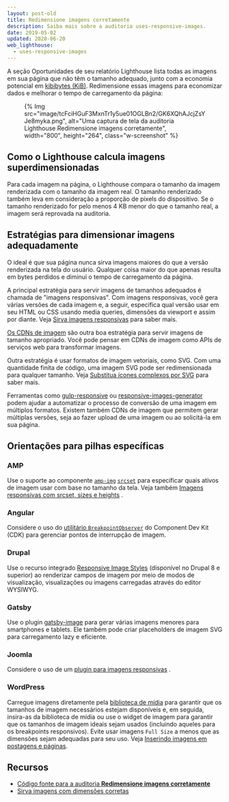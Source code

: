 ```yaml
---
layout: post-old
title: Redimensione imagens corretamente
description: Saiba mais sobre a auditoria uses-responsive-images.
date: 2019-05-02
updated: 2020-06-20
web_lighthouse:
  - uses-responsive-images
---
```


A seção Oportunidades de seu relatório Lighthouse lista todas as imagens em sua página que não têm o tamanho adequado, junto com a economia potencial em [kibibytes (KiB)](https://en.wikipedia.org/wiki/Kibibyte). Redimensione essas imagens para economizar dados e melhorar o tempo de carregamento da página:

<figure class="w-figure"> {% Img src="image/tcFciHGuF3MxnTr1y5ue01OGLBn2/GK6XQhAJcjZsYJe8myka.png", alt="Uma captura de tela da auditoria Lighthouse Redimensione imagens corretamente", width="800", height="264", class="w-screenshot" %}</figure>

## Como o Lighthouse calcula imagens superdimensionadas

Para cada imagem na página, o Lighthouse compara o tamanho da imagem renderizada com o tamanho da imagem real. O tamanho renderizado também leva em consideração a proporção de pixels do dispositivo. Se o tamanho renderizado for pelo menos 4 KB menor do que o tamanho real, a imagem será reprovada na auditoria.

## Estratégias para dimensionar imagens adequadamente

O ideal é que sua página nunca sirva imagens maiores do que a versão renderizada na tela do usuário. Qualquer coisa maior do que apenas resulta em bytes perdidos e diminui o tempo de carregamento da página.

A principal estratégia para servir imagens de tamanhos adequados é chamada de "imagens responsivas". Com imagens responsivas, você gera várias versões de cada imagem e, a seguir, especifica qual versão usar em seu HTML ou CSS usando media queries, dimensões da viewport e assim por diante. Veja [Sirva imagens responsivas](/serve-responsive-images) para saber mais.

[Os CDNs de imagem](/image-cdns/) são outra boa estratégia para servir imagens de tamanho apropriado. Você pode pensar em CDNs de imagem como APIs de serviços web para transformar imagens.

Outra estratégia é usar formatos de imagem vetoriais, como SVG. Com uma quantidade finita de código, uma imagem SVG pode ser redimensionada para qualquer tamanho. Veja [Substitua ícones complexos por SVG](https://developers.google.com/web/fundamentals/design-and-ux/responsive/images#replace_complex_icons_with_svg) para saber mais.

Ferramentas como [gulp-responsive](https://www.npmjs.com/package/gulp-responsive) ou [responsive-images-generator](https://www.npmjs.com/package/responsive-images-generator) podem ajudar a automatizar o processo de conversão de uma imagem em múltiplos formatos. Existem também CDNs de imagem que permitem gerar múltiplas versões, seja ao fazer upload de uma imagem ou ao solicitá-la em sua página.

## Orientações para pilhas específicas

### AMP

Use o suporte ao componente [`amp-img`](https://amp.dev/documentation/components/amp-img/?format=websites) [`srcset`](/use-srcset-to-automatically-choose-the-right-image/) para especificar quais ativos de imagem usar com base no tamanho da tela. Veja também [Imagens responsivas com srcset, sizes e heights](https://amp.dev/documentation/guides-and-tutorials/develop/style_and_layout/art_direction/) .

### Angular

Considere o uso do [utilitário `BreakpointObserver`](https://material.angular.io/cdk/layout/overview) do Component Dev Kit (CDK) para gerenciar pontos de interrupção de imagem.

### Drupal

Use o recurso integrado [Responsive Image Styles](https://www.drupal.org/docs/8/mobile-guide/responsive-images-in-drupal-8) (disponível no Drupal 8 e superior) ao renderizar campos de imagem por meio de modos de visualização, visualizações ou imagens carregadas através do editor WYSIWYG.

### Gatsby

Use o plugin [gatsby-image](https://www.gatsbyjs.com/plugins/gatsby-image/) para gerar várias imagens menores para smartphones e tablets. Ele também pode criar placeholders de imagem SVG para carregamento lazy e eficiente.

### Joomla

Considere o uso de um [plugin para imagens responsivas](https://extensions.joomla.org/instant-search/?jed_live%5Bquery%5D=responsive%20images) .

### WordPress

Carregue imagens diretamente pela [biblioteca de mídia](https://wordpress.org/support/article/media-library-screen/) para garantir que os tamanhos de imagem necessários estejam disponíveis e, em seguida, insira-as da biblioteca de mídia ou use o widget de imagem para garantir que os tamanhos de imagem ideais sejam usados (incluindo aqueles para os breakpoints responsivos). Evite usar imagens `Full Size` a menos que as dimensões sejam adequadas para seu uso. Veja [Inserindo imagens em postagens e páginas](https://wordpress.org/support/article/inserting-images-into-posts-and-pages/).

## Recursos

- [Código fonte para a auditoria **Redimensione imagens corretamente**](https://github.com/GoogleChrome/lighthouse/blob/master/lighthouse-core/audits/byte-efficiency/uses-responsive-images.js)
- [Sirva imagens com dimensões corretas](/serve-images-with-correct-dimensions)
